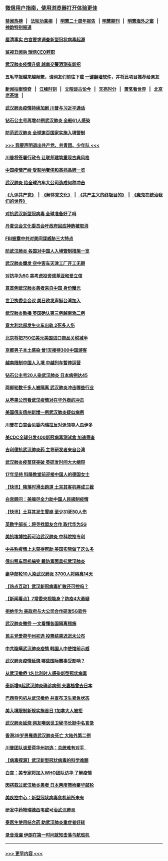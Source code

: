 ### [微信用户指南，使用浏览器打开体验更佳](https://github.com/gfw-breaker/banned-news1/blob/master/indexes/wechat-guide.md?t=0)
#### [禁闻热榜](热点新闻.md?t=0)  &nbsp;&nbsp;|&nbsp;&nbsp; [法轮功真相](https://github.com/gfw-breaker/truth/blob/master/README.md?t=0) &nbsp;&nbsp;|&nbsp;&nbsp; [明慧二十周年报告](https://github.com/gfw-breaker/mh-reports/blob/master/README.md?t=0) &nbsp;&nbsp;|&nbsp;&nbsp;[明慧期刊](https://github.com/gfw-breaker/mh-qikan) &nbsp;&nbsp;|&nbsp;&nbsp; [明慧海外之窗](https://github.com/gfw-breaker/mh-news/blob/master/README.md?t=0) &nbsp;&nbsp;|&nbsp;&nbsp; [神韵特别报道](https://github.com/gfw-breaker/mh-news/blob/master/shenyun.md?t=0)
#### [厘清事实 白宫要求调查新型冠状病毒起源](../pages/nsc418/n11852106.md?t=02080211) 
#### [监视丑闻后 瑞信CEO辞职](../pages/nsc418/n11852127.md?t=02080211) 
#### [武汉肺炎疫情升级 越南交警酒测有新招](../pages/nsc418/n11851632.md?t=02080211) 
#### 五毛举报越来越频繁，请网友们前往下载 [一键翻墙软件](https://github.com/gfw-breaker/ssr-accounts)，并将此项目推荐给亲友
#### [新闻拍案惊奇](https://github.com/gfw-breaker/banned-news1/blob/master/pages/link4.md) &nbsp;&nbsp;|&nbsp;&nbsp; [江峰时刻](https://github.com/gfw-breaker/banned-news1/blob/master/pages/link4.md) &nbsp;&nbsp;|&nbsp;&nbsp; [文昭谈古论今](https://github.com/gfw-breaker/banned-news1/blob/master/pages/link4.md) &nbsp;&nbsp;|&nbsp;&nbsp; [天亮时分](https://github.com/gfw-breaker/banned-news1/blob/master/pages/link4.md) &nbsp;&nbsp;|&nbsp;&nbsp; [萧茗看世界](https://github.com/gfw-breaker/banned-news1/blob/master/pages/link4.md) &nbsp;&nbsp;|&nbsp;&nbsp; [北京老茶馆](https://github.com/gfw-breaker/banned-news1/blob/master/pages/link4.md) &nbsp;&nbsp;|&nbsp;&nbsp; 
#### [武汉肺炎疫情持续加剧 川普与习近平通话](../pages/nsc418/n11851613.md?t=02080211) 
#### [钻石公主号再增41例武汉肺炎 全船61人感染](../pages/nsc418/n11850401.md?t=02080211) 
#### [防范武汉肺炎 全球逾百国家实施入境管制](../pages/nsc418/n11850557.md?t=02080211) 
#### [>>> 我要声明退出共产党、共青团、少年队 <<<](https://github.com/begood0513/goodnews/blob/master/quit/letter.md) 
#### [川普将签署行政令 让联邦建筑重现古典风格](../pages/nsc418/n11850654.md?t=02080211) 
#### [中国疫情严峻 受影响奢侈和高档品牌一览](../pages/nsc418/n11850319.md?t=02080211) 
#### [武汉肺炎 给全球汽车大公司造成何种冲击](../pages/nsc418/n11850056.md?t=02080211) 
#### [《九评共产党》](https://github.com/begood0513/9ping.md/blob/master/README.md) &nbsp;|&nbsp; [《解体党文化》](../../../../jtdwh.md/blob/master/README.md)  &nbsp;|&nbsp; [《共产主义的终极目的》](../../../../gczydzjmd.md/blob/master/README.md) &nbsp;|&nbsp; [《魔鬼在统治我们的世界》](../../../../mgztzwmdsj.md/blob/master/README.md) 
#### [对抗武汉新型冠病毒 全球准备好了吗](../pages/nsc418/n11850142.md?t=02080211) 
#### [丹麦议会文化委员会吁政府回应神韵被取消](../pages/nsc418/n11849312.md?t=02080211) 
#### [FBI披露中共对美间谍威胁三大特点](../pages/nsc418/n11849700.md?t=02080211) 
#### [防武汉肺炎 各国对中国人入境管制措施一览](../pages/nsc418/n11838726.md?t=02080211) 
#### [武汉肺炎爆发 空中客车天津工厂开工无期](../pages/nsc418/n11849634.md?t=02080211) 
#### [对抗华为5G 美考虑投资诺基亚和爱立信](../pages/nsc418/n11849510.md?t=02080211) 
#### [意首例武汉肺炎患者来自中国 身份曝光](../pages/nsc418/n11849454.md?t=02080211) 
#### [世卫执委会会议 美日欧发声挺台湾加入](../pages/nsc418/n11849433.md?t=02080211) 
#### [武汉肺炎散播 英国确认第三例越南添二例](../pages/nsc418/n11849439.md?t=02080211) 
#### [意大利北部发生火车出轨 2死多人伤](../pages/nsc418/n11848999.md?t=02080211) 
#### [北京将把750亿美元美国进口商品关税减半](../pages/nsc418/n11848896.md?t=02080211) 
#### [京都男子本土感染 曾1天接待300中国游客](../pages/nsc418/n11848641.md?t=02080211) 
#### [越南限制中国人入境 中越列车暂停运营](../pages/nsc418/n11847844.md?t=02080211) 
#### [钻石公主号20人染武汉肺炎 日本病例达45](../pages/nsc418/n11847823.md?t=02080211) 
#### [两邮轮数千多人被隔离 武汉肺炎冲击哪些行业](../pages/nsc418/n11847456.md?t=02080211) 
#### [从苹果公司看武汉疫情对在华外商的冲击](../pages/nsc418/n11847586.md?t=02080211) 
#### [美国俄亥俄州新增一例武汉肺炎疑似病例](../pages/nsc418/n11847714.md?t=02080211) 
#### [川普在白宫会见委内瑞拉反对派领导人瓜伊多](../pages/nsc418/n11847391.md?t=02080211) 
#### [美CDC全球分发400新冠病毒测试盒 加速筛查](../pages/nsc418/n11847260.md?t=02080211) 
#### [吉利德抗武汉肺炎药 主导研发者来自台湾](../pages/nsc418/n11847064.md?t=02080211) 
#### [武汉肺炎疫苗获突破 英研发时间大大缩短](../pages/nsc418/n11846915.md?t=02080211) 
#### [17年坚持 科隆教堂前迎接中国人的德国女士](../pages/nsc418/n11846781.md?t=02080211) 
#### [【快讯】降落时滑出跑道 土耳其客机摔成三截](../pages/nsc418/n11847021.md?t=02080211) 
#### [白宫顾问：美竭尽全力助中国人民遏制疫情](../pages/nsc418/n11846756.md?t=02080211) 
#### [【快讯】土耳其发生雪崩 至少31死50人伤](../pages/nsc418/n11846680.md?t=02080211) 
#### [英数字部长：将寻找盟友合作 取代华为5G](../pages/nsc418/n11846485.md?t=02080211) 
#### [美抗埃博拉药可治武汉肺炎 中科院抢专利](../pages/nsc418/n11846409.md?t=02080211) 
#### [中共称疫情上未获得帮助 美国实际做了这么多](../pages/nsc418/n11846008.md?t=02080211) 
#### [俄出租车司机搞笑 戴防毒面具抗武汉肺炎](../pages/nsc418/n11845703.md?t=02080211) 
#### [豪华邮轮10人染武汉肺炎 3700人将隔离14天](../pages/nsc418/n11845543.md?t=02080211) 
#### [【热点互动】武汉新冠病毒扩散还可控吗？](../pages/nsc418/n11844750.md?t=02080211) 
#### [【新闻看点】7常委央视隐身？防疫4大悬疑](../pages/nsc418/n11844611.md?t=02080211) 
#### [拒绝华为 美政府与大公司合作研发5G软件](../pages/nsc418/n11844625.md?t=02080211) 
#### [武汉肺炎撤侨 一文看懂各国隔离措施](../pages/nsc418/n11844216.md?t=02080211) 
#### [民主党爱荷华州初选 投票结果迟迟未公布](../pages/nsc418/n11844207.md?t=02080211) 
#### [中共隐瞒武汉肺炎疫情 韩国人中使馆前示威](../pages/nsc418/n11844084.md?t=02080211) 
#### [武汉肺炎疫情延烧 哪些国际赛事受影响？](../pages/nsc418/n11843958.md?t=02080211) 
#### [从武汉撤侨 1名比利时人感染新型冠状病毒](../pages/nsc418/n11843977.md?t=02080211) 
#### [泰新增6起武汉肺炎确诊病例 夫妻档曾去日本](../pages/nsc418/n11843900.md?t=02080211) 
#### [巴西将包机从武汉撤侨 并宣布卫生紧急状态](../pages/nsc418/n11843418.md?t=02080211) 
#### [美入境限制新规实施首日 1加拿大人被拒](../pages/nsc418/n11843058.md?t=02080211) 
#### [武汉肺炎延烧 网友嘲讽世卫秘书长挺中名言录](../pages/nsc418/n11843056.md?t=02080211) 
#### [香港39岁男罹患武汉肺炎死亡 大陆外第二例](../pages/nsc418/n11843026.md?t=02080211) 
#### [川普团队谈爱荷华州初选：总统难有对手  ](../pages/nsc418/n11842867.md?t=02080211) 
#### [【病毒探源】武汉新型冠状病毒的科学难题](../pages/nsc418/n11842176.md?t=02080211) 
#### [白宫：美专家将加入WHO团队访华 了解疫情](../pages/nsc418/n11842198.md?t=02080211) 
#### [因搭载过武汉肺炎患者 日本两度筛检豪华邮轮](../pages/nsc418/n11842447.md?t=02080211) 
#### [美疾控中心：新型冠状病毒危机前所未有](../pages/nsc418/n11842406.md?t=02080211) 
#### [研发中药物瑞德西韦或可治武汉肺炎](../pages/nsc418/n11842100.md?t=02080211) 
#### [泰医生使用结合药 助武汉肺炎重症者好转](../pages/nsc418/n11842096.md?t=02080211) 
#### [录音泄漏 伊朗在第一时间就知击落乌航班机](../pages/nsc418/n11842002.md?t=02080211) 

----
#### [ >>> 更早内容 <<< ](../indexes/nsc418-earlier.md)
